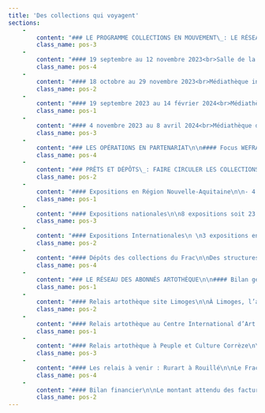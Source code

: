 ```yaml
---
title: 'Des collections qui voyagent'
sections:
    -
        content: "### LE PROGRAMME COLLECTIONS EN MOUVEMENT\_: LE RÉSEAU DES COMMUNES-PARTENAIRES FACLIM\n\n#### 10 août au 27 novembre 2023<br>Bibliothèque municipale de Saint-Sulpice-Laurière,<br>En partenariat avec la commune de Saint-Sulpice-Laurière, Haute-Vienne.\n\n\LLa Croisière de l’art<br>\nAvec les œuvres de Christian BABOU, Jean-François TEXIER, Anne BRÉGEAUT, Vincent CHEVILLON, Barrie HARTINGS, Patrick TOSANI, Alexander GORLIZKI, TAROOP & GLABEL.\n\nDans le cadre du projet de La Croisière de l’art à Saint-Sulpice-Laurière.\nÀ l’occasion de la résidence les artistes Aurélie GATET et Jeanne DUCAU qui sont cette année les résidentes sont invitées à choisir parmi les collections du Frac-Artothèque Nouvelle-Aquitaine des œuvres d’artistes qui par leur cheminement font échos dans leurs pratiques artistiques aujourd’hui. Dans un deuxième temps, cela a fait l’objet d’une exposition qui fût visible à la bibliothèque Annie Leclerc dès le milieu de l’été. Au cours de cet évènement nous avons invité lors d’une soirée les habitants de Saint-Sulpice-Laurière à découvrir et échanger face aux œuvres avec ces deux artistes."
        class_name: pos-3
    -
        content: "#### 19 septembre au 12 novembre 2023<br>Salle de la Mairie, Razès<br>En partenariat avec la commune de Razès, Haute-Vienne.\n\nCollection en mouvement - L’esprit de Picabia<br>\nAvec les œuvres de John M ARMLEDER, Nina CHILDRESS, Erik DIETMAN, Benjamin HOCHART, Sigmar POLKE, Roland TOPOR, Sarah TRITZ.\n\nPour faire échos à la rétrospective de Francis Picabia Francis Picabia : singulier /pluriel au Musée d’art Moderne de Paris en 2005, dont le compte tenu nous a conduit à considérer le travail de Picabia comme un artiste où les œuvres sont encore aujourd’hui sous influence au regard des artistes contemporains. Nous avons souhaité mettre en avant des œuvres extraites de nos collections d’artistes marqués ou influencés par l’héritage de Francis Picabia. Ce fût à l’occasion du vernissage le vendredi 22 septembre que l’artiste Sarah Tritz nous a présenté son travail et sa rencontre avec l’œuvre de Francis Picabia et de ces résonnances sur son travail plastique. "
        class_name: pos-4
    -
        content: "#### 18 octobre au 29 novembre 2023<br>Médiathèque intercommunale, Argentat<br>En partenariat avec la communauté de communes Xaintrie Val’Dordogne et Peuple et Culture Corrèze, Corrèze.\n\nCollection en mouvement - Photos et Sculptures<br>\nAvec les œuvres de Scoli ACOSTA, Patxi BERGÉ, Bill CULBERT, Tom DRAHOS, Babeth RAMBAULT.\n\nCette exposition réunit des photographes et des sculptures d’artistes de différentes origines ce qui permet d’explorer l’évolution de leurs pratiques respectives. Quatre d’entre eux sont des sculpteurs, mais utilisent aussi la photographie comme une sorte de prise de note, ou de carnet de croquis, le cadrage servant surtout à isoler des objets de leur contexte, à observer des détails et à révéler des contrastes de matières, de lumière. Ils font des allers-retours entre photographie et sculpture, c’est-à-dire entre deuxième et troisième dimension qui leur permettent des spéculations spéciales inhabituelles, notamment en isolant les objets de leur contexte pour les entrainer vers le domaine de la sculpture. \n\nLe samedi 21 octobre 2023 une rencontre a été organisée à la médiathèque pour les habitants de la communauté de communes d’Argentat, cela a donné lieu à une présentation par Yannick Miloux de l’ensemble des œuvres et des démarches de chaque artiste exposé. "
        class_name: pos-2
    -
        content: "#### 19 septembre 2023 au 14 février 2024<br>Médiathèque du Palais-sur-Vienne<br>En partenariat avec la commune du Palais-sur-Vienne, Haute-Vienne\n\nCollection en mouvement - Un tableau d’expositionS<br>\nAvec l’œuvre de Alum WILLIAMS, Six Fornarinas, 2010.\n\nAvec les rencontres d’Un Tableau d’expositionS que mène le Frac-Artothèque depuis trois ans en présentant une œuvre/un artiste des collections sur les murs de la médiathèque du Palais-Sur-Vienne. Cette année nous avons organisé un dialogue avec Alun WILLIAMS et plus précisément avec sa peinture Six Fornarina de 2010. Dans cette œuvre l’artiste met en scène six portraits de la Fornarina, modèle préfèré de Raphaël, artiste de la Renaissance. On peut reconnaitre dans le tableau différentes versions qui sont habilement disposées dans un palais italien où les éléments de décor et de mobilier accréditent la vision perspective de l’ensemble. \nLa version de la Fornarina par Alun WILLIAMS occupe un angle de la table qui tente d’exister parmi ces modèles plus célèbres les uns que les autres. C’est de tout cela qu’Alun WILLIAMS a partagé le jeudi 19 octobre avec le public local qui était encore là nombreux.  "
        class_name: pos-1
    -
        content: "#### 4 novembre 2023 au 8 avril 2024<br>Médiathèque de Châtelus-le-Marcheix<br>Mairie et restaurant La Lanterne à Saint-Goussaud <br>Bibliothèque de Saint-Sulpice-Laurière<br>En partenariat avec les communes de Châtelus-le-Marcheix, de Saint-Goussaud, et de Saint-Sulpice-Laurière, Haute-Vienne, Creuse. \n\nCollection en mouvement - À l’affiche<br>\nAvec les œuvres de\_Saâdane AFIF, Raphaël BOCCANFUSO, Bertrand DEZOTEUX, Barbara KRUGER, Hugo PERNET, Manon SIMONS, Klaus STAECK.\n\nUn parcours d’exposition pour la première fois a réuni trois municipalités, une de Haute-Vienne et deux de Creuse toutes du réseau FACLim, sous la thématique commune de l’affiche. Chaque lieu a présenté des œuvres imprimées ou des vidéos sorties des collections du Frac-Artothèque. Dans nos collections plusieurs artistes se sont emparés de ce médium pour explorer les possibilités offertes par ce support l’occasion de les monter et le partager. La journée du samedi 4 novembre a été ponctuée par une visite menée par Yannick Miloux, directeur artistique du Frac-Artothèque, pour chacun des lieux, une projection vidéo de Bertrand DEZOTEUX et Manon SIMONS, a clôturé la journée à la mairie de Saint Goussaud."
        class_name: pos-3
    -
        content: "### LES OPÉRATIONS EN PARTENARIAT\n\n#### Focus WEFRAC\n\nA l’occasion de l’édition 2023 du Week-End des Frac (WEFRAC), coordonné par le réseau national Platform, le Frac-Artothèque a invité les artistes David LEGRAND et Fabrice COTINAT, membres de LA GALERIE DU CARTABLE. Les deux artistes ont réactivé leur performance audiovisuelle nomade dans les rues de Limoges, dans un parcours reliant le Musée des Beaux-Arts à LAVITRINE (lac&s), point d’arrivée du cortège, formé des artistes et de 35 personnes. Artistes et publics ont alors pu échanger autour d’un verre convivial.\n\nCette performance ambulante a été précédée par un temps d’échange et de présentation entre les deux artistes et Yannick Miloux, directeur artistique du Frac-Artothèque, au Musée des Beaux-Arts de Limoges. Cette discussion fut l’occasion de revenir sur l’histoire de LA GALERIE DU CARTABLE, initiative artistique unique en son genre, créée en 1999 par le trio de vidéastes, performeurs et installationnistes Fabrice COTINAT, David LEGRAND et Henrique MARTINS-DUARTE. Elle propose de sortir de l’espace d’exposition en diffusant des œuvres vidéo grâce à un cartable porté par un piéton ambulant.\n\nPour cette activation, David LEGRAND et Fabrice COTINAT ont choisi un programme de vidéos d’une heure, choisies parmi les collections du Frac-Artothèque Nouvelle-Aquitaine et des collections personnelles d’artistes. En collaboration avec Rainier LERICOLAIS, David LEGRAND a également produit une nouvelle vidéo spécialement pour cet évènement\_; hommage à Raoul Haussmann, elle a été diffusée par le cartable devant l’adresse limougeaude de l’artiste dada.\n\nFilms présentés :\n- Thomas BAYRLE, Autobahn-Kopf, 1988-89\n- Séverine HUBARD, 18180, 2019\n- Marie LOSIER, Lunch Break on the Xerox Machine, 2019\n- Alain SÉCHAS, Petits films d’animation, 1995\n- Œuvres des Collections Frac-Artothèque Nouvelle-Aquitaine\n- Bertrand DEZOTEUX, Picasso Land, 2016\n- Collection de l’artiste\n- LA GALERIE DU CARTABLE, 3 Répliqûres d’Identifications de Gerry Schum 1970-2017, 2017\n- Collection des artistes / Galerie du Cartable\n- David LEGRAND, Marie LOSIER, Excesso Chamalo, 2022\n- Collection des artistes, courtesy galerie Anne Barrault, Paris\n- David LEGRAND, Rainier LERICOLAIS, Miloges, 2023\n- Collection des artistes\n- Boris LEHMAN, Masque, 1987\n- Collection de l’artiste, courtesy La Fondation Boris Lehman, Bruxelles"
        class_name: pos-4
    -
        content: "### PRÊTS ET DÉPÔTS\_: FAIRE CIRCULER LES COLLECTIONS\n\nEn 2023, le Frac-Artothèque a répondu positivement aux demandes de prêt de 16 structures muséales. Cela correspond à l’exposition de 37 œuvres de la collection Frac.\nCertaines de ces expositions sont accompagnées d’un catalogue où sont diffusées les images des œuvres. En 2023 cinq ouvrages permettent une meilleure visibilité de nos collections et contribuent à la notoriété du Frac-Artothèque.\n\nLes 15 expositions concernent le territoire régional mais aussi national, voire international."
        class_name: pos-2
    -
        content: "#### Expositions en Région Nouvelle-Aquitaine\n\n- 4 expositions soit 7 œuvres ont été présentées en Nouvelle-Aquitaine.\n- 4 œuvres au CAPC de Bordeaux pour l’exposition hommage à Jean Sabrier.\n- 1 œuvre de Jean-Charles de QUILLACQ au Frac-Méca à Bordeaux à l’occasion de l’exposition Pierre Molinier.\n- 3 œuvres au Musée départemental d’art contemporain de Rochechouart (2 Peter HUJAR et 1 Autumn RAMSEY) pour Fais que ton rêve soit plus long que la nuit.\n- 2 œuvres vidéographiques de Christian MARCLAY et Boyd WEBB à Guéret, grâce à CAC23Bis à l’occasion de la fermeture du cinéma historique de la ville.\n\nListe en annexe"
        class_name: pos-1
    -
        content: "#### Expositions nationales\n\n8 expositions soit 23 œuvres ont été présentées en France en dehors de la Région Nouvelle-Aquitaine.\n\nChamarande, Metz, Dijon, Clermont-Ferrand, Toulouse, Montpellier et Nice ont accueilli des œuvres de la collection.\n\nLes cinq dessins de Julien BENEYTON de la collection Artothèque ont été présentés au Frac Picardie Hauts de France à l’occasion de l’exposition monographique de l’artiste.\nListe en annexe."
        class_name: pos-3
    -
        content: "#### Expositions Internationales\n \n3 expositions en Suisse et 1 exposition à New York aux États-Unis.\n\nLa sculpture de Piero GILARDI à Genève, la peinture de Shirley JAFFE dans le cadre de l’exposition monographique itinérante à Bâle et l’imposante installation de Pauline CURNIER-JARDIN à Bienne ont donné une visibilité de nos collections en Suisse.\n\nÀ New York, c’est une peinture d’Ed RUSHA qui a effectué le voyage à l’occasion d’une rétrospective monographique qui sera ensuite présentée à Los Angeles en 2024. Un ouvrage de 355 pages regroupant l’ensemble de l’œuvre d’Ed RUSCHA a été édité à cette occasion. La Peinture du Frac-Artothèque y est présentée pleine page, valorisant ainsi cette acquisition de 1997.\n\nListe en annexe"
        class_name: pos-2
    -
        content: "#### Dépôts des collections du Frac\n\nDes structures et des institutions régionales sollicitent régulièrement des dépôts de la collection du Frac. Ceux-ci sont accordés à condition que les œuvres soient accessibles aux publics et pour une durée minimum d’un an (avec tacite reconduction).\nIls sont identiques aux dépôts de l’année 2022.\n<br><br>\nLes dépôts dans les structures muséales en 2023\_:\n- Musée National Adrien Dubouché - cité de la Céramique, Limoges\_: 14 œuvres céramiques dont 11 sont présentées en salle d’exposition XXème\n- Musée Rebeyrolle, Eymoutiers\_: 1 peinture de Paul REBEYROLLE\n- Centre International d’Art et du Paysage de Vassivière, Beaumont-du-Lac\_: 4 sculptures en dépôt dans le Parc (Bernard CALET, Bernd LOHAUS, Olivier MOSSET, Jean-Pierre UHLEN).\n- Musée-Jardin Cécile Sabourdy, Vicq-sur-Breuilh\_: 7 œuvres de Joseph SANFOURCHE (5 sculptures, 1 peinture, 1 dessin).\n<br><br>\nLes dépôts dans les administrations en 2020\_:\n- Préfecture de Limoges\_: 10 œuvres\n- DRAC Nouvelle-Aquitaine, site Limoges\_: 1 œuvre\n- Tribunal Administratif\_: 2 œuvres\n- Tribunal de Grande Instance de Brive\_: 2 œuvres\n<br><br>\nAu total 41 œuvres de la collection du Frac sont déposées en région."
        class_name: pos-4
    -
        content: "### LE RÉSEAU DES ABONNÉS ARTOTHÈQUE\n\n#### Bilan général\n\nDurant l’année 2023, 143 abonnés ont accueilli des œuvres chez eux ou dans leurs locaux\_professionnels : abonnés particuliers (via les relais sur le territoire à Vassivière et à Tulle), établissements scolaires, structures médico-sociales, collectivités publiques, associations et entreprises. Cela représente un total de 1513 œuvres en prêt sur l’année. \n\nParmi ces  prêts, 11 concernent des accrochages d’œuvres dans les communes adhérentes au Faclim dont 8 dans le cadre du programme d’expositions «\_Collections en mouvement\_» durant lesquelles un ou une artiste est invitée lors de la soirée de vernissage. Ces emprunts liés au Faclim représentent au total 87 œuvres. \n\nLa Région Nouvelle-Aquitaine étant propriétaire de cette collection, le Frac-Artothèque accorde gratuitement le prêt d’œuvres à ses services. "
        class_name: pos-1
    -
        content: "#### Relais artothèque site Limoges\n\nÀ Limoges, l’année a été marqué par une suspension des prêts de septembre 2022 à juin 2023 en vue de la préparation à l’emménagement rue Charles Michels. Le report de l’ouverture nous a permis de réouvrir les prêts en juin 2023. Cette ouverture à venir a nécessité le rapatriement de l’ensemble des œuvres artothèque qui seront présentées lors des différentes séquences de l’exposition inaugurale du futur Frac-Artothèque. En tout 73 œuvres artothèques seront ainsi présentées lors de ces différentes séquences.\n\nLe prêt aux particuliers à Limoges a été suspendu en septembre 2022 à suite de la fermeture du relais de la Bibliothèque francophone multimédia. L’ouverture du nouveau site rue Charles Michels va permettre au Frac-Artothèque de proposer le prêt aux particuliers avec un grand choix d’œuvres du fait de sa proximité avec la réserve artothèque située à la Maison de Région. Cet espace de prêt sera également animé de différentes propositions de médiation pour découvrir les œuvres et artistes de cette collection.\n\nEn 2023 les œuvres de la collection artothèque ont été accueillies au sein de plusieurs établissements scolaires\_: Lycée Gay Lussac, Bibliothèque Universitaire de Lettres et Sciences Humaines de Limoges, INSPE Académie de Limoges, Collège Lycée Léonard Limosin, Collège Arsène Bonneaud, Collège Jules Marouzeau, Collège Pierre Desproges, Collège Jean Rebier, Ecole maternelle Condorcet, CFA Bâtiment de Limoges. Les sélections ont été réalisées le plus souvent à partir de thématiques choisies par les enseignants ou dans le cadre de projets portés par le Frac-Artothèque. Au collège Pierre Desproges à Châlus, 25 collégiens et collégiennes de 6ème et 25 autres de 3ème ont ainsi effectués une sélection puis un accrochage dans leur établissement sur la thématique «\_Habiter\_» dans le cadre du projet «\_Chemins de traverse\_» (en partenariat avec l’Ensad - École Nationale Supérieure d’Art et de Design de Limoges). Les étudiants du collège Léonard Limosin de Limoges ont aussi été accueillis en réserves pour sélectionner et travailler sur plusieurs accrochages dans leur établissement sur les thématiques suivantes «\_Le rapport au corps\_», «\_La représentation du monde\_» et «\_Les relations entre l’homme et l’animal\_».\n\nPlusieurs structures du champ médico-social ont également accueilli des œuvres de la collection artothèque en 2023\_: le service radiothérapie du CHU de Limoges, l’EHPAD de Châlus, l’Association Addictions France 87 et l’Association de Réinsertion Sociale du Limousin (ARSL). Chaque accrochage est l’occasion d’échanges autour des œuvres avec les équipes et les patients.\n\nUn travail a également été réalisé durant l’année écoulée pour effectuer un récolement et renouveler les nombreux accrochages au sein des collectivités publiques à qui nous prêtons gratuitement des œuvres\_: différents services de la Région Nouvelle-Aquitaine au sein de l’Hôtel de Région à Limoges, la Direction Régionale des Affaires Culturelles du site de Limoges, l’Inspection Générale des Services de Bordeaux. \n\nLes autres emprunts réalisés en 2023 concernent principalement des entreprises limougeaudes."
        class_name: pos-2
    -
        content: "#### Relais artothèque au Centre International d’Art et du Paysage Île de Vassivière\n\nEn charge du relais artothèque : Mikaëla Assolent et Gaëlle Maas\n\nOuvert en 1999, le relais Frac-Artothèque Nouvelle- Aquitaine du CIAPV s'adresse aux habitants du Plateau de Millevaches et leur propose à travers un choix singulier d'œuvres, d'initier leurs regards sur la création et l'art d'aujourd'hui. Le CIAPV privilégie la relation directe aux œuvres de la collection dans la continuité de ses expositions et de ses activités pédagogiques.\n\n3 sélections d’œuvres autour de 3 expositions\n\nDans la continuité de ce qui avait été initié avec l’arrivée d’Alexandra McIntosh à la direction du centre d’art en 2021 et à l’occasion de chaque exposition, l’équipe du CIAP Vassivière sélectionne de nouvelles œuvres dans la collection de l’artothèque autour des thématiques de l’exposition, du paysage et de l’architecture. Ces œuvres choisies sont ensuite présentées dans le cadre d’un accrochage au sein de l’espace dédié au relais et peuvent être empruntées par les abonnés.\n\nL’espace artothèque est accessible sur rendez-vous du mercredi au vendredi\_; en 2023, le prêt aux particuliers y était gratuit.\n\nEn 2023, le CIAPV a proposé trois expositions à ses publics, Ancrer l’invisible de Caroline MONNET, Diplomaties terrestres avec Suzanne HUSKY, Ilanit ILLOUZ, Natsuko UCHINO, Ittah YODA, et enfin Terres résonnantes d’Hera BÜYÜKTASCIYAN. Elles ont donc donné lieu à trois accrochages dans l’espace artothèque.\n\nLe CIAPV a organisé deux événements Déguster l’artothèque en 2023. Il s’agit de temps de rencontres et de convivialité, pour échanger autour des œuvres empruntées et visiter l’exposition en cours au centre d’art.\_Ces rendez-vous très appréciés rassemblent un noyau fidèle d’emprunteurs venus d’Eymoutiers notamment. Les abonnés sont conviés autour d’une dégustation de vins choisis par Olivier Dantony (Le Cellier d’Olivier, Eymoutiers).\n\nDepuis novembre 2023, en raison de problèmes techniques, l’espace artothèque a été déplacé dans la Lumbricina (espace atelier volume).\_\n\nLe site internet du Centre International d’Art et du Paysage de l’île de Vassivière accueille désormais un espace dédié à aux activités avec l’artothèque,\_https://ciapvassiviere.org/item/11.\n\nAu total 95 œuvres ont été empruntées en 2023."
        class_name: pos-1
    -
        content: "#### Relais artothèque à Peuple et Culture Corrèze\n\nEn charge du relais artothèque : David Molteau\n\nLe relais de Peuple et Culture Corrèze assure la diffusion de l’art et de sa médiation auprès des établissement scolaires en Corrèze et HauteCorrèze (voir bilan détaillé du relais en annexes).\n\nAu total 1015 œuvres ont été empruntées en 2023."
        class_name: pos-3
    -
        content: "#### Les relais à venir : Rurart à Rouillé\n\nLe Frac-Artothèque travaille à la préparation de l’ouverture nouveaux relais artothèque afin d’élargir son territoire de diffusion de sa collection avec notamment l’ouverture d’un troisième relais Rouillé au sein de Rurart, le seul centre d’art contemporain implanté dans un lycée agricole (proche de Poitiers)."
        class_name: pos-4
    -
        content: "#### Bilan financier\n\nLe montant attendu des factures générées en 2023 pour les abonnements et les prêts artothèque (tous sites confondus) est de 15 006,07€ dont 2 461,64€ pour le relais de Peuple et Culture Corrèze à Tulle et 491,87€ pour le relais au Centre International d’Art et du Paysage du l’Île de Vassivière.\n\nCe bilan s’explique notamment par la mise sur pause de cette activité dans l’attente du calendrier d’ouverture du site Charles Michels."
        class_name: pos-2
---
```


